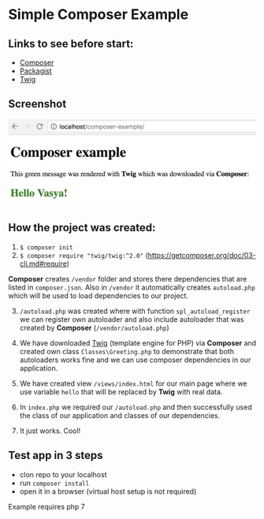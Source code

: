 # Simple Composer Example

## Links to see before start:

- [Composer](https://getcomposer.org/)
- [Packagist](https://packagist.org/)
- [Twig](https://twig.symfony.com/)

## Screenshot

![Screenshot](https://github.com/beznosd/composer-example/blob/master/screenshot.png)

## How the project was created:

1. `$ composer init`
2. `$ composer require "twig/twig:^2.0"` (https://getcomposer.org/doc/03-cli.md#require)

**Composer** creates `/vendor` folder and stores there dependencies that are listed in `composer.json`.
Also in `/vendor` it automatically creates `autoload.php` which will be used to load dependencies to our project. 

3. `/autoload.php` was created where with function `spl_autoload_register` we can register own autoloader and also include autoloader that was created by **Composer** (`/vendor/autoload.php`)

4. We have downloaded [Twig](https://twig.symfony.com/) (template engine for PHP) via **Composer** and created own class `Classes\Greeting.php` to demonstrate that both autoloaders works fine and we can use composer dependencies in our application.

5. We have created view `/views/index.html` for our main page where we use variable `hello` that will be replaced by **Twig** with real data. 

6. In `index.php` we required our `/autoload.php` and then successfully used the class of our application and classes of our dependencies.

7. It just works. Cool!

## Test app in 3 steps

  - clon repo to your localhost
  - run `composer install`
  - open it in a browser (virtual host setup is not required)

Example requires php 7